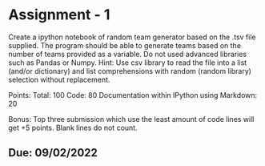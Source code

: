 # Assignment - 1

Create a ipython notebook of random team generator based on the .tsv file supplied. The program should be able to generate teams based on the number of teams provided as a variable.  Do not used advanced libraries such as Pandas or Numpy. Hint: Use csv library to read the file into a list (and/or dictionary) and list comprehensions with random (random library) selection without replacement.

Points:
Total: 100
Code: 80
Documentation within IPython using Markdown: 20

Bonus: Top three submission which use the least amount of code lines will get +5 points. Blank lines do not count.

## Due: 09/02/2022
